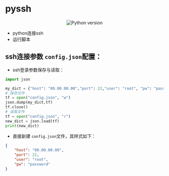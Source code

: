 # pyssh

<p align="center">
  <img alt="Python version" src="https://img.shields.io/badge/python-3.7+-blue.svg">
</p>

* python连接ssh
* 运行脚本

## ssh连接参数 `config.json`配置：

* ssh登录参数保存与读取：

```python
import json

my_dict = {"host": "00.00.00.00","port": 22,"user": "root", "pw": "password"}
# 保存文件
tf = open("config.json", "w")
json.dump(my_dict,tf)
tf.close()
# 读取文件
tf = open("config.json", "r")
new_dict = json.load(tf)
print(new_dict)
```

* 直接新建 `config.json`文件，其样式如下：

```json
{
    "host": "00.00.00.00",
    "port": 22,
    "user": "root",
    "pw": "password"
}
```
